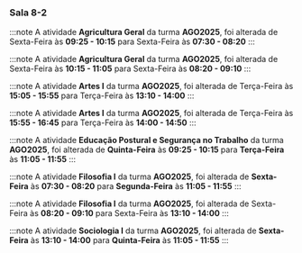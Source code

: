 ### Sala 8-2


:::note
A atividade **Agricultura Geral** da turma **AGO2025**, foi alterada de Sexta-Feira às **09:25 - 10:15** para Sexta-Feira às **07:30 - 08:20**
:::
        


:::note
A atividade **Agricultura Geral** da turma **AGO2025**, foi alterada de Sexta-Feira às **10:15 - 11:05** para Sexta-Feira às **08:20 - 09:10**
:::
        


:::note
A atividade **Artes I** da turma **AGO2025**, foi alterada de Terça-Feira às **15:05 - 15:55** para Terça-Feira às **13:10 - 14:00**
:::
        


:::note
A atividade **Artes I** da turma **AGO2025**, foi alterada de Terça-Feira às **15:55 - 16:45** para Terça-Feira às **14:00 - 14:50**
:::
        


:::note
A atividade **Educação Postural e Segurança no Trabalho** da turma **AGO2025**, foi alterada de **Quinta-Feira** às **09:25 - 10:15** para **Terça-Feira** às **11:05 - 11:55**
:::
        


:::note
A atividade **Filosofia I** da turma **AGO2025**, foi alterada de **Sexta-Feira** às **07:30 - 08:20** para **Segunda-Feira** às **11:05 - 11:55**
:::
        


:::note
A atividade **Filosofia I** da turma **AGO2025**, foi alterada de Sexta-Feira às **08:20 - 09:10** para Sexta-Feira às **13:10 - 14:00**
:::
        


:::note
A atividade **Sociologia I** da turma **AGO2025**, foi alterada de **Sexta-Feira** às **13:10 - 14:00** para **Quinta-Feira** às **11:05 - 11:55**
:::
        

